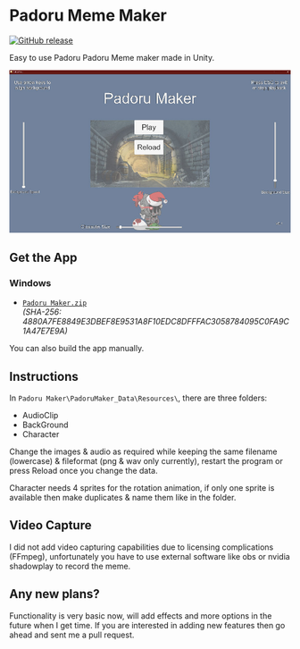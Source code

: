 # Padoru Meme Maker
[![GitHub release](https://img.shields.io/github/release/rocksdanister/PadoruMaker.svg)](https://github.com/rocksdanister/PadoruMaker/releases)

Easy to use Padoru Padoru Meme maker made in Unity.

![screenshot](/Assets/Sprites/screenshot.jpg?raw=true "screenshot")

## Get the App

### Windows
 - [`Padoru Maker.zip`][direct-win64]  
   _(SHA-256: 4880A7FE8849E3DBEF8E9531A8F10EDC8DFFFAC3058784095C0FA9C1A47E7E9A)_

[direct-win64]: https://github.com/rocksdanister/PadoruMaker/releases/download/0.1/Padoru.Maker.zip

You can also build the app manually.
## Instructions
In `Padoru Maker\PadoruMaker_Data\Resources\`, there are three folders: 
- AudioClip
- BackGround
- Character

Change the images & audio as required while keeping the same filename (lowercase) & fileformat (png & wav only currently), restart the program or press Reload once you change the data.

Character needs 4 sprites for the rotation animation, if only one sprite is available then make duplicates & name them like in the folder.

## Video Capture
I did not add video capturing capabilities due to licensing complications (FFmpeg), unfortunately you have to use external software like obs or nvidia shadowplay to record the meme.

## Any new plans?
Functionality is very basic now, will add effects and more options in the future when I get time. If you are interested in adding new features then go ahead and sent me a pull request.

